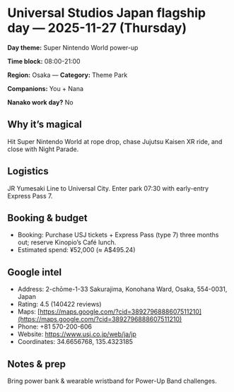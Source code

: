 # Universal Studios Japan flagship day — 2025-11-27 (Thursday)

**Day theme:** Super Nintendo World power-up

**Time block:** 08:00-21:00

**Region:** Osaka — **Category:** Theme Park

**Companions:** You + Nana

**Nanako work day?** No

## Why it’s magical
Hit Super Nintendo World at rope drop, chase Jujutsu Kaisen XR ride, and close with Night Parade.

## Logistics
JR Yumesaki Line to Universal City. Enter park 07:30 with early-entry Express Pass 7.

## Booking & budget
- Booking: Purchase USJ tickets + Express Pass (type 7) three months out; reserve Kinopio’s Café lunch.
- Estimated spend: ¥52,000 (≈ A$495.24)

## Google intel
- Address: 2-chōme-1-33 Sakurajima, Konohana Ward, Osaka, 554-0031, Japan
- Rating: 4.5 (140422 reviews)
- Maps: [https://maps.google.com/?cid=3892796888607511210](https://maps.google.com/?cid=3892796888607511210)
- Phone: +81 570-200-606
- Website: https://www.usj.co.jp/web/ja/jp
- Coordinates: 34.6656768, 135.4323185

## Notes & prep
Bring power bank & wearable wristband for Power-Up Band challenges.

